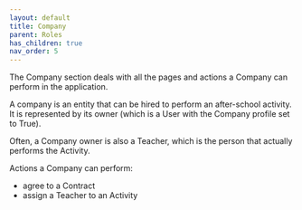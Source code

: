 ```yaml
---
layout: default
title: Company
parent: Roles
has_children: true
nav_order: 5
---
```


The Company section deals with all the pages and actions a Company can perform in the application.

A company is an entity that can be hired to perform an after-school activity. It is represented by its owner (which is a User with the Company profile set to True).

Often, a Company owner is also a Teacher, which is the person that actually performs the Activity.

Actions a Company can perform:

- agree to a Contract
- assign a Teacher to an Activity
